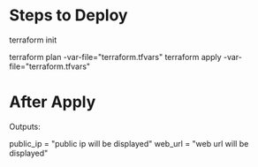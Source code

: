 # Steps to Deploy

terraform init

terraform plan -var-file="terraform.tfvars"
terraform apply -var-file="terraform.tfvars"

# After Apply

Outputs:

public_ip = "public ip will be displayed"
web_url   = "web url will be displayed"
